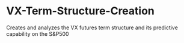 # VX-Term-Structure-Creation
Creates and analyzes the VX futures term structure and its predictive capability on the S&amp;P500
